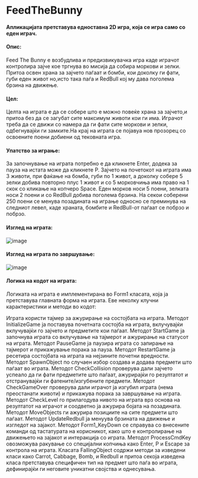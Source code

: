 # FeedTheBunny
#### Апликацијата претставува едноставна 2D игра, која се игра само со еден играч.    
                                                                                                                                                                                                                             
                                                                                                                                                                                        
#### Опис:  
Feed The Bunny е возбудлива и предизвикувачка игра каде играчот контролира зајче кое тргнува во мисија да собира моркови и зелки. Притоа освен храна за зајчето паѓаат и бомби, кои доколку ги фати, губи еден живот но,исто така паѓа и RedBull кој му дава поголема брзина на движење. 

#### Цел:     
Целта на играта е да се собере што е можно повеќе храна за зајчето,и притоа без да се загубат сите максимум животи кои ги има. Играчот треба да се движи со намера да ги фати сите моркови и зелки, одбегнувајќи ги замките.На крај на играта се појавуа нов прозорец со освоените поени добиени од тековната игра.

#### Упатство за играње: 
За започнување на играта потребно е да кликнете Enter, додека за пауза на истата може да кликнете P. Зајчето на почетокот на играта има 3 животи, при фаќање на бомба, губи по 1 живот, a доколку собере 5 зелки добива повторно плус 1 живот и со 5 морковчиња има право на 1 скок со кликање на копчеро Space. Еден морков носи 5 поени, зелката носи 2 поени и со RedBull добива поголема брзина. На секои соберени 250 поени се менува позадината на играње односно се преминува на следниот левел, каде храната, бомбите и RedBull-от паѓаат се побрзо и побрзо.

#### Изглед на играта:
![image](https://github.com/SaraVasileva/feed-the-bunny-game/assets/127666693/a77067a7-7bc6-4247-a381-77d3fe2ea542)
#### Изглед на играта по завршување:
![image](https://github.com/SaraVasileva/feed-the-bunny-game/assets/127666693/2a7420a1-657e-4248-a64f-db01752c6a06)

#### Логика на кодот на играта:
Логиката на играта е имплементирана во Form1 класата, која ја претставува главната форма на играта. Еве неколку клучни карактеристики и методи во кодот:

Играта користи тајмер за ажурирање на состојбата на играта.
Методот InitializeGame ја поставува почетната состојба на играта, вклучувајќи вклучувајќи го зајчето и предметите кои паѓаат.
Методот StartGame ја започнува играта со вклучување на тајмерот и ажурирање на статусот на играта.
Методот PauseGame ја паузира играта со запирање на тајмерот и прикажување порака за пауза.
Методот RestartGame ја ресетира состојбата на играта на нејзините почетни вредности.
Методот SpawnObject по случаен избор создава и додава предмети што паѓаат во играта.
Методот CheckCollision проверува дали зајчето успеало да ги фати предметите што паѓаат, ажурирајќи го резултатот и отстранувајќи ги фатените/изгубените предмети.
Методот CheckGameOver проверува дали играчот ја изгубил играта (нема преостанати животи) и прикажува порака за завршување на играта.
Методот CheckLevel го прилагодува нивото на играта врз основа на резултатот на играчот и соодветно ја ажурира бојата на позадината.
Методот MoveObjects ги ажурира позициите на сите предмети што паѓаат.
Методот UpdateRedbull ја менуува брзината на движење и изгледот на зајакот.
Методот Form1_KeyDown се справува со внесените команди од тастатурата на корисникот, како што е контролирање на движењето на зајакот и интеракција со играта.
Методот ProcessCmdKey овозможува ракување со специјални копчиња како Enter, P и Escape за контрола на играта.
Класата FallingObject содржи методи за изведени класи како Carrot, Cabbage, Bomb, и Redbull и притоа секоја изведена класа претставува специфичен тип на предмет што паѓа во играта, дефинирајќи ги неговите уникатни својства и однесувања.
